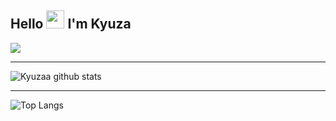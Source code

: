 ## Hello <img src="https://github.com/TheDudeThatCode/TheDudeThatCode/blob/master/Assets/Hi.gif" width="29px"> I'm Kyuza
<img align="center" height="auto" src="https://github.com/kyuzaa/kyuzaa/blob/main/img/osEBUEE.jpg"/>

___

![Kyuzaa github stats](https://github-readme-stats.vercel.app/api?username=kyuzaa&show_icons=true&theme=dark&show_owner=true)
___

![Top Langs](https://github-readme-stats.vercel.app/api/top-langs/?username=kyuzaa&theme=dark&hide=css,html)